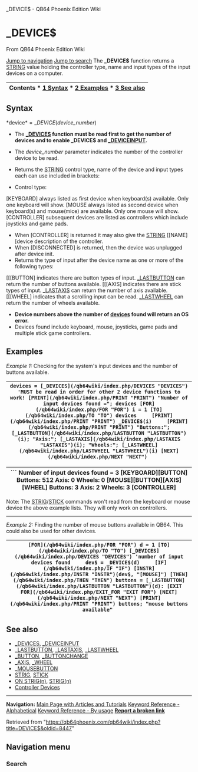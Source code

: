 


\_DEVICE$ - QB64 Phoenix Edition Wiki








# \_DEVICE$



From QB64 Phoenix Edition Wiki



[Jump to navigation](#mw-head)
[Jump to search](#searchInput)
The **\_DEVICE$** function returns a [STRING](/qb64wiki/index.php/STRING "STRING") value holding the controller type, name and input types of the input devices on a computer.


  






| Contents * [1 Syntax](#Syntax) * [2 Examples](#Examples) * [3 See also](#See_also) |
| --- |


## Syntax


*device$* = \_DEVICE$(*device\_number*)
  




* The **[\_DEVICES](/qb64wiki/index.php/DEVICES "DEVICES") function must be read first to get the number of devices and to enable \_DEVICE$ and [\_DEVICEINPUT](/qb64wiki/index.php/DEVICEINPUT "DEVICEINPUT").**
* The *device\_number* parameter indicates the number of the controller device to be read.
* Returns the [STRING](/qb64wiki/index.php/STRING "STRING") control type, name of the device and input types each can use included in brackets:


* Control type:


[KEYBOARD] always listed as first device when keyboard(s) available. Only one keyboard will show.
[MOUSE always listed as second device when keyboard(s) and mouse(mice) are available. Only one mouse will show.
[CONTROLLER] subsequent devices are listed as controllers which include joysticks and game pads.
* When [CONTROLLER] is returned it may also give the [STRING](/qb64wiki/index.php/STRING "STRING") [[NAME] [device description of the controller.
* When [DISCONNECTED] is returned, then the device was unplugged after device init.
* Returns the type of input after the device name as one or more of the following types:


[[[BUTTON] indicates there are button types of input. [\_LASTBUTTON](/qb64wiki/index.php/LASTBUTTON "LASTBUTTON") can return the number of buttons available.
[[[AXIS] indicates there are stick types of input. [\_LASTAXIS](/qb64wiki/index.php/LASTAXIS "LASTAXIS") can return the number of axis available.
[[[WHEEL] indicates that a scrolling input can be read. [\_LASTWHEEL](/qb64wiki/index.php/LASTWHEEL "LASTWHEEL") can return the number of wheels available.
* **Device numbers above the number of [devices](/qb64wiki/index.php/DEVICES "DEVICES") found will return an OS error.**
* Devices found include keyboard, mouse, joysticks, game pads and multiple stick game controllers.


  




## Examples


*Example 1:* Checking for the system's input devices and the number of buttons available.





| ``` devices = [_DEVICES](/qb64wiki/index.php/DEVICES "DEVICES") 'MUST be read in order for other 2 device functions to work! [PRINT](/qb64wiki/index.php/PRINT "PRINT") "Number of input devices found ="; devices [FOR](/qb64wiki/index.php/FOR "FOR") i = 1 [TO](/qb64wiki/index.php/TO "TO") devices     [PRINT](/qb64wiki/index.php/PRINT "PRINT") _DEVICE$(i)     [PRINT](/qb64wiki/index.php/PRINT "PRINT") "Buttons:"; [_LASTBUTTON](/qb64wiki/index.php/LASTBUTTON "LASTBUTTON")(i); "Axis:"; [_LASTAXIS](/qb64wiki/index.php/LASTAXIS "LASTAXIS")(i); "Wheels:"; [_LASTWHEEL](/qb64wiki/index.php/LASTWHEEL "LASTWHEEL")(i) [NEXT](/qb64wiki/index.php/NEXT "NEXT")  ``` |
| --- |




| ``` Number of input devices found = 3 [KEYBOARD][BUTTON] Buttons: 512 Axis: 0 Wheels: 0 [MOUSE][BUTTON][AXIS][WHEEL] Buttons: 3 Axis: 2 Wheels: 3 [CONTROLLER]
| --- |


Note: The [STRIG](/qb64wiki/index.php/STRIG "STRIG")/[STICK](/qb64wiki/index.php/STICK "STICK") commands won't read from the keyboard or mouse device the above example lists. They will only work on controllers.


---


*Example 2:* Finding the number of mouse buttons available in QB64. This could also be used for other devices.





| ``` [FOR](/qb64wiki/index.php/FOR "FOR") d = 1 [TO](/qb64wiki/index.php/TO "TO") [_DEVICES](/qb64wiki/index.php/DEVICES "DEVICES") 'number of input devices found     dev$ = _DEVICE$(d)     [IF](/qb64wiki/index.php/IF "IF") [INSTR](/qb64wiki/index.php/INSTR "INSTR")(dev$, "[MOUSE]") [THEN](/qb64wiki/index.php/THEN "THEN") buttons = [_LASTBUTTON](/qb64wiki/index.php/LASTBUTTON "LASTBUTTON")(d): [EXIT FOR](/qb64wiki/index.php/EXIT_FOR "EXIT FOR") [NEXT](/qb64wiki/index.php/NEXT "NEXT") [PRINT](/qb64wiki/index.php/PRINT "PRINT") buttons; "mouse buttons available"  ``` |
| --- |


  




## See also


* [\_DEVICES](/qb64wiki/index.php/DEVICES "DEVICES"), [\_DEVICEINPUT](/qb64wiki/index.php/DEVICEINPUT "DEVICEINPUT")
* [\_LASTBUTTON](/qb64wiki/index.php/LASTBUTTON "LASTBUTTON"), [\_LASTAXIS](/qb64wiki/index.php/LASTAXIS "LASTAXIS"), [\_LASTWHEEL](/qb64wiki/index.php/LASTWHEEL "LASTWHEEL")
* [\_BUTTON](/qb64wiki/index.php/BUTTON "BUTTON"), [\_BUTTONCHANGE](/qb64wiki/index.php/BUTTONCHANGE "BUTTONCHANGE")
* [\_AXIS](/qb64wiki/index.php/AXIS "AXIS"), [\_WHEEL](/qb64wiki/index.php/WHEEL "WHEEL")
* [\_MOUSEBUTTON](/qb64wiki/index.php/MOUSEBUTTON "MOUSEBUTTON")
* [STRIG](/qb64wiki/index.php/STRIG "STRIG"), [STICK](/qb64wiki/index.php/STICK "STICK")
* [ON STRIG(n)](/qb64wiki/index.php/ON_STRIG(n) "ON STRIG(n)"), [STRIG(n)](/qb64wiki/index.php/STRIG(n) "STRIG(n)")
* [Controller Devices](/qb64wiki/index.php/Controller_Devices "Controller Devices")


  






---


**Navigation:**
[Main Page with Articles and Tutorials](/qb64wiki/index.php/Main_Page "Main Page")
[Keyword Reference - Alphabetical](/qb64wiki/index.php/Keyword_Reference_-_Alphabetical "Keyword Reference - Alphabetical")
[Keyword Reference - By usage](/qb64wiki/index.php/Keyword_Reference_-_By_usage "Keyword Reference - By usage")
**[Report a broken link](https://qb64phoenix.com/forum/showthread.php?tid=2800)**  





Retrieved from "<https://qb64phoenix.com/qb64wiki/index.php?title=DEVICE$&oldid=8447>"




## Navigation menu








### Search





















